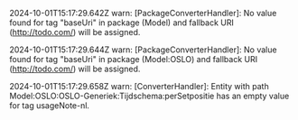 2024-10-01T15:17:29.642Z warn: [PackageConverterHandler]: No value found for tag "baseUri" in package (Model) and fallback URI (http://todo.com/) will be assigned.

2024-10-01T15:17:29.644Z warn: [PackageConverterHandler]: No value found for tag "baseUri" in package (Model:OSLO) and fallback URI (http://todo.com/) will be assigned.

2024-10-01T15:17:29.658Z warn: [ConverterHandler]: Entity with path Model:OSLO:OSLO-Generiek:Tijdschema:perSetpositie has an empty value for tag usageNote-nl.


